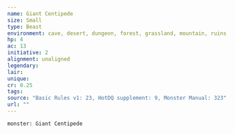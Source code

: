 ```yaml
---
name: Giant Centipede
size: Small
type: Beast
environment: cave, desert, dungeon, forest, grassland, mountain, ruins, swamp, underground
hp: 4
ac: 13
initiative: 2
alignment: unaligned
legendary: 
lair: 
unique: 
cr: 0.25
tags: 
source: "Basic Rules v1: 23, HotDQ supplement: 9, Monster Manual: 323"
url: ""
---
```



```statblock
monster: Giant Centipede
```
